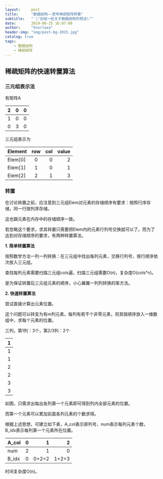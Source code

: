 ```yaml
---
layout:     post
title:      "数据结构——思考稀疏矩阵转置"
subtitle:   " \"总结一些关于数据结构的想法\""
date:       2019-06-25 16:07:00
author:     "Snorlaxa"
header-img: "img/post-bg-2015.jpg"
catalog: true
tags:
    - 数据结构
    - 稀疏矩阵
---
```


## 稀疏矩阵的快速转置算法

### 三元组表示法

有矩阵A

2|0|0
--|:--:|--:
1|0|0
0|3|0

三元组表示为

Element|row|col|value
--|:--:|--:|--:
Elem[0]|0|0|2
Elem[1]|1|0|1
Elem[2]|2|1|3

### 转置

在讨论转置之前，应注意到三元组Elem对元素的存储顺序有要求：按照行序存储，同一行按列序存储。

这也跟元素在内存中的存储顺序一致。

若忽略这个要求，求其转置只需要把Elem内的元素行列号交换就可以了。而为了达到对存储顺序的要求，有两种转置算法。

**1. 简单转置算法**

按照数学方法一列一列转换：在三元组中找出每列元素，交换行列号，按行顺序依次放入三元组。

查找每列元素需要扫描三元组cols遍，扫描三元组需要O(n)，复杂度O(cols*n)。

是为保证转置后三元组元素的顺序，小心翼翼一列列转换的笨方法。

**2. 快速转置算法**

尝试直接计算出元素位置。

这个问题可以转变为有m列元素，每列有若干个非零元素，将其按顺序放入一维数组中，求每个元素的位置。

三列，第1列：3个，第2/3列：2个

1|
--:|
1|
1|
2|
2|
3|
3|

如图，只需求出每出各列第一个元素即可得到列内全部元素的位置。

而第一个元素可以累加前面各列元素的个数求得。

根据上述思想，可建立如下表，A_col表示原列号，num表示每列元素个数，B_idx表示每列第一个元素所在位置。

A_col|0|1|2
--|:--:|--:|--:
num|2|1|0
B_idx|0|0+2=2|1+2=3

时间复杂度O(n)。
